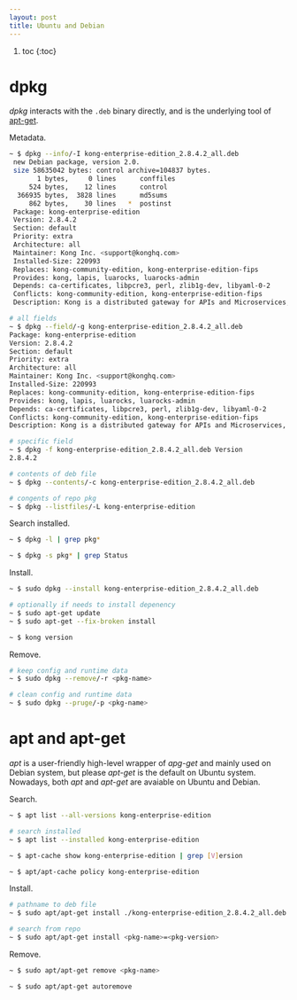 ```yaml
---
layout: post
title: Ubuntu and Debian
---
```


1. toc
{:toc}

# dpkg #

*dpkg* interacts with the `.deb` binary directly, and is the underlying tool of [apt-get](#apt-and-apt-get).

Metadata.

```bash
~ $ dpkg --info/-I kong-enterprise-edition_2.8.4.2_all.deb
 new Debian package, version 2.0.
 size 58635042 bytes: control archive=104837 bytes.
       1 bytes,     0 lines      conffiles
     524 bytes,    12 lines      control
  366935 bytes,  3828 lines      md5sums
     862 bytes,    30 lines   *  postinst
 Package: kong-enterprise-edition
 Version: 2.8.4.2
 Section: default
 Priority: extra
 Architecture: all
 Maintainer: Kong Inc. <support@konghq.com>
 Installed-Size: 220993
 Replaces: kong-community-edition, kong-enterprise-edition-fips
 Provides: kong, lapis, luarocks, luarocks-admin
 Depends: ca-certificates, libpcre3, perl, zlib1g-dev, libyaml-0-2
 Conflicts: kong-community-edition, kong-enterprise-edition-fips
 Description: Kong is a distributed gateway for APIs and Microservices, focused on high performance and reliability.

# all fields
~ $ dpkg --field/-g kong-enterprise-edition_2.8.4.2_all.deb
Package: kong-enterprise-edition
Version: 2.8.4.2
Section: default
Priority: extra
Architecture: all
Maintainer: Kong Inc. <support@konghq.com>
Installed-Size: 220993
Replaces: kong-community-edition, kong-enterprise-edition-fips
Provides: kong, lapis, luarocks, luarocks-admin
Depends: ca-certificates, libpcre3, perl, zlib1g-dev, libyaml-0-2
Conflicts: kong-community-edition, kong-enterprise-edition-fips
Description: Kong is a distributed gateway for APIs and Microservices, focused on high performance and reliability.

# specific field
~ $ dpkg -f kong-enterprise-edition_2.8.4.2_all.deb Version
2.8.4.2

# contents of deb file
~ $ dpkg --contents/-c kong-enterprise-edition_2.8.4.2_all.deb

# congents of repo pkg
~ $ dpkg --listfiles/-L kong-enterprise-edition
```

Search installed.

```bash
~ $ dpkg -l | grep pkg*

~ $ dpkg -s pkg* | grep Status
```

Install.

```bash
~ $ sudo dpkg --install kong-enterprise-edition_2.8.4.2_all.deb

# optionally if needs to install depenency
~ $ sudo apt-get update
~ $ sudo apt-get --fix-broken install

~ $ kong version
```

Remove.

```bash
# keep config and runtime data
~ $ sudo dpkg --remove/-r <pkg-name>

# clean config and runtime data
~ $ sudo dpkg --pruge/-p <pkg-name>
```

# apt and apt-get #

*apt* is a user-friendly high-level wrapper of *apg-get* and mainly used on Debian system, but please *apt-get* is the default on Ubuntu system. Nowadays, both *apt* and *apt-get* are avaiable on Ubuntu and Debian.

Search.

```bash
~ $ apt list --all-versions kong-enterprise-edition

# search installed
~ $ apt list --installed kong-enterprise-edition

~ $ apt-cache show kong-enterprise-edition | grep [V]ersion

~ $ apt/apt-cache policy kong-enterprise-edition
```

Install.

```bash
# pathname to deb file
~ $ sudo apt/apt-get install ./kong-enterprise-edition_2.8.4.2_all.deb

# search from repo
~ $ sudo apt/apt-get install <pkg-name>=<pkg-version>
```

Remove.

```bash
~ $ sudo apt/apt-get remove <pkg-name>

~ $ sudo apt/apt-get autoremove
```
